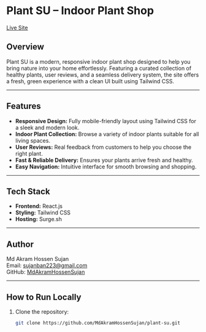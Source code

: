 # Plant SU – Indoor Plant Shop

[Live Site](http://plant-su.surge.sh/)

## Overview

Plant SU is a modern, responsive indoor plant shop designed to help you bring nature into your home effortlessly. Featuring a curated collection of healthy plants, user reviews, and a seamless delivery system, the site offers a fresh, green experience with a clean UI built using Tailwind CSS.

---

## Features

- **Responsive Design:** Fully mobile-friendly layout using Tailwind CSS for a sleek and modern look.
- **Indoor Plant Collection:** Browse a variety of indoor plants suitable for all living spaces.
- **User Reviews:** Real feedback from customers to help you choose the right plant.
- **Fast & Reliable Delivery:** Ensures your plants arrive fresh and healthy.
- **Easy Navigation:** Intuitive interface for smooth browsing and shopping.

---

## Tech Stack

- **Frontend:** React.js  
- **Styling:** Tailwind CSS  
- **Hosting:** Surge.sh

---

## Author

Md Akram Hossen Sujan  
Email: [sujanban223@gmail.com](mailto:sujanban223@gmail.com)  
GitHub: [MdAkramHossenSujan](https://github.com/MdAkramHossenSujan)

---

## How to Run Locally

1. Clone the repository:  
   ```bash
   git clone https://github.com/MdAkramHossenSujan/plant-su.git

